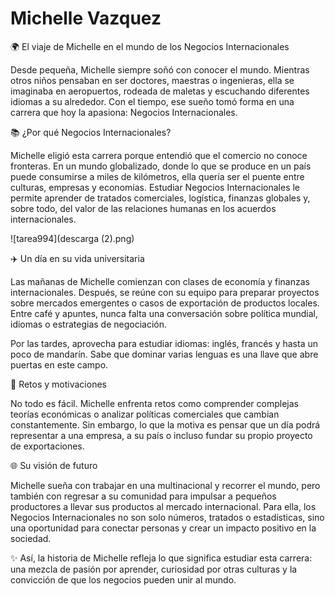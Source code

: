 # Michelle Vazquez
🌍 El viaje de Michelle en el mundo de los Negocios Internacionales

Desde pequeña, Michelle siempre soñó con conocer el mundo. Mientras otros niños pensaban en ser doctores, maestras o ingenieras, ella se imaginaba en aeropuertos, rodeada de maletas y escuchando diferentes idiomas a su alrededor. Con el tiempo, ese sueño tomó forma en una carrera que hoy la apasiona: Negocios Internacionales.

📚 ¿Por qué Negocios Internacionales?

Michelle eligió esta carrera porque entendió que el comercio no conoce fronteras. En un mundo globalizado, donde lo que se produce en un país puede consumirse a miles de kilómetros, ella quería ser el puente entre culturas, empresas y economías. Estudiar Negocios Internacionales le permite aprender de tratados comerciales, logística, finanzas globales y, sobre todo, del valor de las relaciones humanas en los acuerdos internacionales.

![tarea994](descarga (2).png)


✈️ Un día en su vida universitaria

Las mañanas de Michelle comienzan con clases de economía y finanzas internacionales. Después, se reúne con su equipo para preparar proyectos sobre mercados emergentes o casos de exportación de productos locales. Entre café y apuntes, nunca falta una conversación sobre política mundial, idiomas o estrategias de negociación.

Por las tardes, aprovecha para estudiar idiomas: inglés, francés y hasta un poco de mandarín. Sabe que dominar varias lenguas es una llave que abre puertas en este campo.

🌟 Retos y motivaciones

No todo es fácil. Michelle enfrenta retos como comprender complejas teorías económicas o analizar políticas comerciales que cambian constantemente. Sin embargo, lo que la motiva es pensar que un día podrá representar a una empresa, a su país o incluso fundar su propio proyecto de exportaciones.

🌐 Su visión de futuro

Michelle sueña con trabajar en una multinacional y recorrer el mundo, pero también con regresar a su comunidad para impulsar a pequeños productores a llevar sus productos al mercado internacional. Para ella, los Negocios Internacionales no son solo números, tratados o estadísticas, sino una oportunidad para conectar personas y crear un impacto positivo en la sociedad.

✨ Así, la historia de Michelle refleja lo que significa estudiar esta carrera: una mezcla de pasión por aprender, curiosidad por otras culturas y la convicción de que los negocios pueden unir al mundo.



